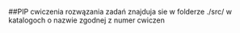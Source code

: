 ##PIP cwiczenia
rozwązania zadań znajduja sie w folderze ./src/ w katalogoch o nazwie zgodnej z numer cwiczen

